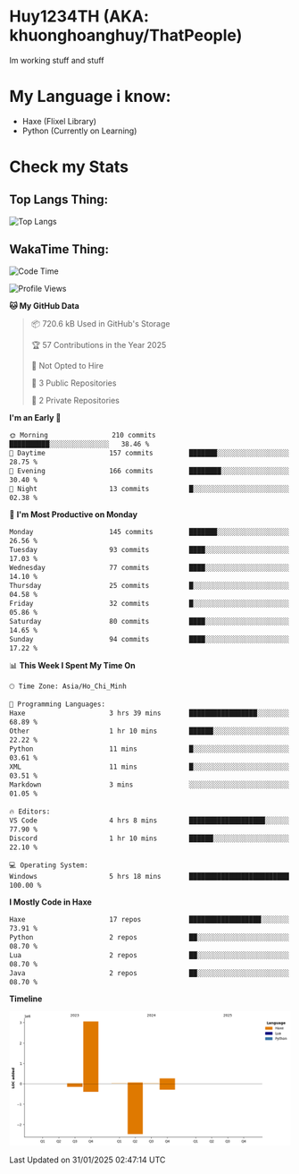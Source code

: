 # Huy1234TH (AKA: khuonghoanghuy/ThatPeople)
Im working stuff and stuff

# My Language i know:
- Haxe (Flixel Library)
- Python (Currently on Learning)

# Check my Stats
## Top Langs Thing:
![Top Langs](https://github-readme-stats.vercel.app/api/top-langs/?username=khuonghoanghuy&hide_progress=false)

## WakaTime Thing:
<!--START_SECTION:waka-->
![Code Time](http://img.shields.io/badge/Code%20Time-5%20hrs%2019%20mins-blue)

![Profile Views](http://img.shields.io/badge/Profile%20Views-208-blue)

**🐱 My GitHub Data** 

> 📦 720.6 kB Used in GitHub's Storage 
 > 
> 🏆 57 Contributions in the Year 2025
 > 
> 🚫 Not Opted to Hire
 > 
> 📜 3 Public Repositories 
 > 
> 🔑 2 Private Repositories 
 > 
**I'm an Early 🐤** 

```text
🌞 Morning                210 commits         ██████████░░░░░░░░░░░░░░░   38.46 % 
🌆 Daytime                157 commits         ███████░░░░░░░░░░░░░░░░░░   28.75 % 
🌃 Evening                166 commits         ████████░░░░░░░░░░░░░░░░░   30.40 % 
🌙 Night                  13 commits          █░░░░░░░░░░░░░░░░░░░░░░░░   02.38 % 
```
📅 **I'm Most Productive on Monday** 

```text
Monday                   145 commits         ███████░░░░░░░░░░░░░░░░░░   26.56 % 
Tuesday                  93 commits          ████░░░░░░░░░░░░░░░░░░░░░   17.03 % 
Wednesday                77 commits          ████░░░░░░░░░░░░░░░░░░░░░   14.10 % 
Thursday                 25 commits          █░░░░░░░░░░░░░░░░░░░░░░░░   04.58 % 
Friday                   32 commits          █░░░░░░░░░░░░░░░░░░░░░░░░   05.86 % 
Saturday                 80 commits          ████░░░░░░░░░░░░░░░░░░░░░   14.65 % 
Sunday                   94 commits          ████░░░░░░░░░░░░░░░░░░░░░   17.22 % 
```


📊 **This Week I Spent My Time On** 

```text
🕑︎ Time Zone: Asia/Ho_Chi_Minh

💬 Programming Languages: 
Haxe                     3 hrs 39 mins       █████████████████░░░░░░░░   68.89 % 
Other                    1 hr 10 mins        ██████░░░░░░░░░░░░░░░░░░░   22.22 % 
Python                   11 mins             █░░░░░░░░░░░░░░░░░░░░░░░░   03.61 % 
XML                      11 mins             █░░░░░░░░░░░░░░░░░░░░░░░░   03.51 % 
Markdown                 3 mins              ░░░░░░░░░░░░░░░░░░░░░░░░░   01.05 % 

🔥 Editors: 
VS Code                  4 hrs 8 mins        ███████████████████░░░░░░   77.90 % 
Discord                  1 hr 10 mins        ██████░░░░░░░░░░░░░░░░░░░   22.10 % 

💻 Operating System: 
Windows                  5 hrs 18 mins       █████████████████████████   100.00 % 
```

**I Mostly Code in Haxe** 

```text
Haxe                     17 repos            ██████████████████░░░░░░░   73.91 % 
Python                   2 repos             ██░░░░░░░░░░░░░░░░░░░░░░░   08.70 % 
Lua                      2 repos             ██░░░░░░░░░░░░░░░░░░░░░░░   08.70 % 
Java                     2 repos             ██░░░░░░░░░░░░░░░░░░░░░░░   08.70 % 
```



**Timeline**

![Lines of Code chart](https://raw.githubusercontent.com/khuonghoanghuy/khuonghoanghuy/main/assets/bar_graph.png)


 Last Updated on 31/01/2025 02:47:14 UTC
<!--END_SECTION:waka-->
